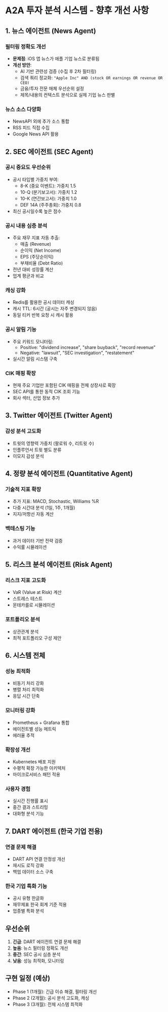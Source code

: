 # A2A 투자 분석 시스템 - 향후 개선 사항

## 1. 뉴스 에이전트 (News Agent)

### 필터링 정확도 개선
- **문제점**: iOS 앱 뉴스가 애플 기업 뉴스로 분류됨
- **개선 방안**:
  - AI 기반 관련성 검증 (수집 후 2차 필터링)
  - 검색 쿼리 정교화: `"Apple Inc" AND (stock OR earnings OR revenue OR CEO)`
  - 금융/투자 전문 매체 우선순위 설정
  - 제목/내용의 컨텍스트 분석으로 실제 기업 뉴스 판별

### 뉴스 소스 다양화
- NewsAPI 외에 추가 소스 통합
- RSS 피드 직접 수집
- Google News API 활용

## 2. SEC 에이전트 (SEC Agent)

### 공시 중요도 우선순위
- 공시 타입별 가중치 부여:
  - 8-K (중요 이벤트): 가중치 1.5
  - 10-Q (분기보고서): 가중치 1.2  
  - 10-K (연간보고서): 가중치 1.0
  - DEF 14A (주주총회): 가중치 0.8
- 최신 공시일수록 높은 점수

### 공시 내용 심층 분석
- 주요 재무 지표 자동 추출:
  - 매출 (Revenue)
  - 순이익 (Net Income)
  - EPS (주당순이익)
  - 부채비율 (Debt Ratio)
- 전년 대비 성장률 계산
- 업계 평균과 비교

### 캐싱 강화
- Redis를 활용한 공시 데이터 캐싱
- 캐시 TTL: 6시간 (공시는 자주 변경되지 않음)
- 동일 티커 반복 요청 시 캐시 활용

### 공시 알림 기능
- 주요 키워드 모니터링:
  - Positive: "dividend increase", "share buyback", "record revenue"
  - Negative: "lawsuit", "SEC investigation", "restatement"
- 실시간 알림 시스템 구축

### CIK 매핑 확장
- 현재 주요 기업만 포함된 CIK 매핑을 전체 상장사로 확장
- SEC API를 통한 동적 CIK 조회 기능
- 회사 섹터, 산업 정보 추가

## 3. Twitter 에이전트 (Twitter Agent)

### 감성 분석 고도화
- 트윗의 영향력 가중치 (팔로워 수, 리트윗 수)
- 인플루언서 트윗 별도 분류
- 이모지 감성 분석

## 4. 정량 분석 에이전트 (Quantitative Agent)

### 기술적 지표 확장
- 추가 지표: MACD, Stochastic, Williams %R
- 다중 시간대 분석 (1일, 1주, 1개월)
- 지지/저항선 자동 계산

### 백테스팅 기능
- 과거 데이터 기반 전략 검증
- 수익률 시뮬레이션

## 5. 리스크 분석 에이전트 (Risk Agent)

### 리스크 지표 고도화
- VaR (Value at Risk) 계산
- 스트레스 테스트
- 몬테카를로 시뮬레이션

### 포트폴리오 분석
- 상관관계 분석
- 최적 포트폴리오 구성 제안

## 6. 시스템 전체

### 성능 최적화
- 비동기 처리 강화
- 병렬 처리 최적화
- 응답 시간 단축

### 모니터링 강화
- Prometheus + Grafana 통합
- 에이전트별 성능 메트릭
- 에러율 추적

### 확장성 개선
- Kubernetes 배포 지원
- 수평적 확장 가능한 아키텍처
- 마이크로서비스 패턴 적용

### 사용자 경험
- 실시간 진행률 표시
- 중간 결과 스트리밍
- 대화형 분석 기능

## 7. DART 에이전트 (한국 기업 전용)

### 연결 문제 해결
- DART API 연결 안정성 개선
- 재시도 로직 강화
- 백업 데이터 소스 구축

### 한국 기업 특화 기능
- 공시 유형 한글화
- 재무제표 한국 회계 기준 적용
- 업종별 특화 분석

## 우선순위

1. **긴급**: DART 에이전트 연결 문제 해결
2. **높음**: 뉴스 필터링 정확도 개선
3. **중간**: SEC 공시 심층 분석
4. **낮음**: 성능 최적화, 모니터링

## 구현 일정 (예상)

- Phase 1 (1개월): 긴급 이슈 해결, 필터링 개선
- Phase 2 (2개월): 공시 분석 고도화, 캐싱
- Phase 3 (3개월): 전체 시스템 최적화